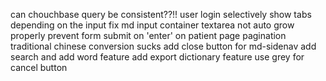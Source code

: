 can chouchbase query be consistent??!!
user login
selectively show tabs depending on the input
fix md input container textarea not auto grow properly
prevent form submit on 'enter' on patient page
pagination
traditional chinese conversion sucks
add close button for md-sidenav
add search and add word feature
add export dictionary feature
use grey for cancel button
